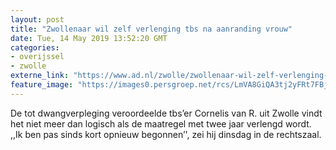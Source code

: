 ```yaml
---
layout: post
title: "Zwollenaar wil zelf verlenging tbs na aanranding vrouw"
date: Tue, 14 May 2019 13:52:20 GMT
categories: 
- overijssel 
- zwolle 
externe_link: "https://www.ad.nl/zwolle/zwollenaar-wil-zelf-verlenging-tbs-na-aanranding-vrouw~a884113d/"
feature_image: "https://images0.persgroep.net/rcs/LmVA8GiQA3tj2yFRt7FBjyM0W8U/diocontent/121702794/_fitwidth/400/?appId=21791a8992982cd8da851550a453bd7f&quality=0.7"
---
```


De tot dwangverpleging veroordeelde tbs’er Cornelis van R. uit Zwolle vindt het niet meer dan logisch als de maatregel met twee jaar verlengd wordt. ,,Ik ben pas sinds kort opnieuw begonnen’', zei hij dinsdag in de rechtszaal.
